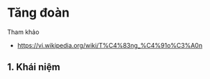 # Tăng đoàn

Tham khảo

- <https://vi.wikipedia.org/wiki/T%C4%83ng_%C4%91o%C3%A0n>

## 1. Khái niệm
